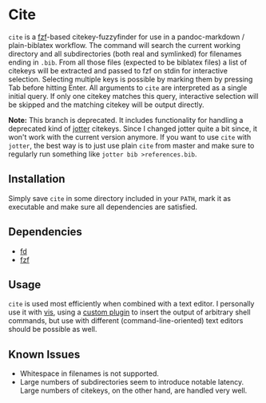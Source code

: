 # Cite

`cite` is a [fzf](https://github.com/junegunn/fzf)-based
citekey-fuzzyfinder for use in a pandoc-markdown / plain-biblatex
workflow. The command will search the current working directory and
all subdirectories (both real and symlinked) for filenames ending
in `.bib`. From all those files (expected to be biblatex files)
a list of citekeys will be extracted and passed to fzf on stdin for
interactive selection. Selecting multiple keys is possible by marking
them by pressing Tab before hitting Enter. All arguments to `cite` are
interpreted as a single initial query. If only one citekey matches this
query, interactive selection will be skipped and the matching citekey
will be output directly.

**Note:** This branch is deprecated. It includes functionality for
handling a deprecated kind of [jotter] citekeys. Since I changed jotter
quite a bit since, it won't work with the current version anymore. If
you want to use `cite` with `jotter`, the best way is to just use plain
`cite` from master and make sure to regularly run something like `jotter
bib >references.bib`.

[jotter]: https://github.com/seifferth/jotter

## Installation

Simply save `cite` in some directory included in your `PATH`, mark it
as executable and make sure all dependencies are satisfied.

## Dependencies

- [fd](https://github.com/sharkdp/fd)
- [fzf](https://github.com/junegunn/fzf)

## Usage

`cite` is used most efficiently when combined with a text editor. I
personally use it with [vis](https://github.com/martanne/vis), using a
[custom plugin](https://github.com/seifferth/vis-super-shellout) to
insert the output of arbitrary shell commands, but use with different
(command-line-oriented) text editors should be possible as well.

## Known Issues

- Whitespace in filenames is not supported.
- Large numbers of subdirectories seem to introduce notable latency. Large
  numbers of citekeys, on the other hand, are handled very well.
